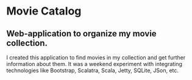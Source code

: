 Movie Catalog
=============

Web-application to organize my movie collection.
------------------------------------------------

I created this application to find movies in my collection and get further information about them. It was a weekend experiment with integrating technologies like Bootstrap, Scalatra, Scala, Jetty, SQLite, JSon, etc.
